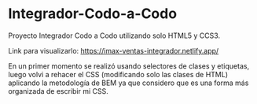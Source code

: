 # Integrador-Codo-a-Codo
Proyecto Integrador Codo a Codo utilizando solo HTML5 y CCS3.

Link para visualizarlo: https://imax-ventas-integrador.netlify.app/

En un primer momento se realizó usando selectores de clases y etiquetas, luego volvi a rehacer el CSS (modificando solo las clases de HTML)
aplicando la metodología de BEM ya que considero que es una forma más organizada de escribir mi CSS.

